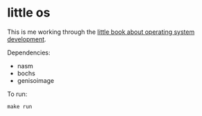 # little os

This is me working through the [little book about operating system development](https://littleosbook.github.io/).

Dependencies:
- nasm
- bochs
- genisoimage

To run:

```
make run
```
